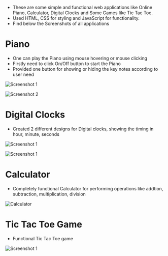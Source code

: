 - These are some simple and functional web applications like Online Piano, Calculator, Digital Clocks and Some Games like Tic Tac Toe. 
- Used HTML, CSS for styling and JavaScript for functionality.
- Find below the Screenshots of all applications
  
# Piano
- One can play the Piano using mouse hovering or mouse clicking
- Firstly need to click On/Off button to start the Piano
- Provided one button for showing or hiding the key notes according to user need
  
![Screenshot 1](https://github.com/ketaki-karambelkar/Web-Applications/assets/156402972/ad892825-77eb-4641-9c0d-c196c7289087)

![Screenshot 2](https://github.com/ketaki-karambelkar/Web-Applications/assets/156402972/7e072e2b-08b8-4a2f-bbe0-71d9965655b7)

# Digital Clocks
- Created 2 different designs for Digital clocks, showing the timing in hour, minute, seconds
  
![Screenshot 1](https://github.com/ketaki-karambelkar/Web-Applications/assets/156402972/982faf6e-d852-4b43-822c-ef34d5837d4d)

![Screenshot 1](https://github.com/ketaki-karambelkar/Web-Applications/assets/156402972/398653a0-7277-4a32-9118-3aa9c6920f0d)

# Calculator
- Completely functional Calculator for performing operations like addtion, subtraction, multiplication, division

![Calculator](https://github.com/ketaki-karambelkar/Web-Applications/assets/156402972/fd884d8c-4154-44df-97ce-c1c9603888d0)

# Tic Tac Toe Game
- Functional Tic Tac Toe game

![Screenshot 1](https://github.com/ketaki-karambelkar/Web-Applications/assets/156402972/19d6ef90-f82f-4f6f-ae7b-efe8cd5a492c)

